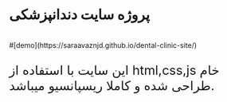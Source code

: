 <h1>پروژه سایت دندانپزشکی</h1>
</br>
#[demo](https://saraavaznjd.github.io/dental-clinic-site/)
</br>
<p style="font-size:1.6rem">این سایت با استفاده از html,css,js خام طراحی شده و کاملا ریسپانسیو میباشد.</p>
